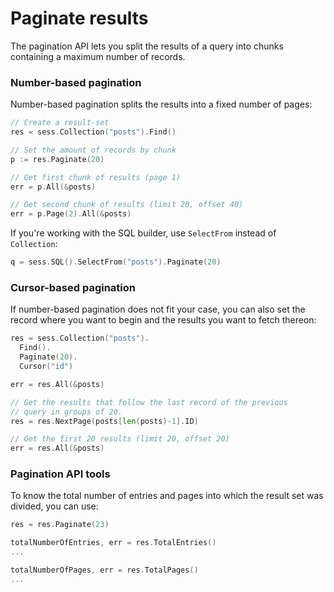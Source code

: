 # Paginate results

The pagination API lets you split the results of a query into chunks containing
a maximum number of records.

### Number-based pagination

Number-based pagination splits the results into a fixed number of pages:

```go
// Create a result-set
res = sess.Collection("posts").Find()

// Set the amount of records by chunk
p := res.Paginate(20)

// Get first chunk of results (page 1)
err = p.All(&posts)

// Get second chunk of results (limit 20, offset 40)
err = p.Page(2).All(&posts)
```

If you're working with the SQL builder, use `SelectFrom` instead of
`Collection`:

```go
q = sess.SQL().SelectFrom("posts").Paginate(20)
```

### Cursor-based pagination

If number-based pagination does not fit your case, you can also set the record
where you want to begin and the results you want to fetch thereon:

```go
res = sess.Collection("posts").
  Find().
  Paginate(20).
  Cursor("id")

err = res.All(&posts)

// Get the results that follow the last record of the previous
// query in groups of 20.
res = res.NextPage(posts[len(posts)-1].ID)

// Get the first 20 results (limit 20, offset 20)
err = res.All(&posts)
```

### Pagination API tools

To know the total number of entries and pages into which the result set was
divided, you can use:

```go
res = res.Paginate(23)

totalNumberOfEntries, err = res.TotalEntries()
...

totalNumberOfPages, err = res.TotalPages()
...
```
